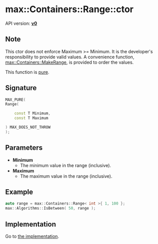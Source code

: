 # max::Containers::Range::ctor

API version: [**v0**](../../v0.md)

## Note

This ctor does not enforce Maximum >= Minimum. It is the developer's responsibility to provide valid values.
A convenience function, [max::Containers::MakeRange](MakeRange.md), is provided to order the values.

This function is [pure](../Compiling/MAX_PURE.md).

## Signature

```c++
MAX_PURE(
Range(

	const T Minimum,
	const T Maximum

) MAX_DOES_NOT_THROW
);
```

## Parameters

* **Minimum**
    * The minimum value in the range (inclusive).
* **Maximum**
	* The maximum value in the range (inclusive).

## Example

```c++
auto range = max::Containers::Range< int >{ 1, 100 };
max::Algorithms::IsBetween( 50, range );
```

## Implementation

Go to [the implementation](../../../../Code/Include/max/Containers/Range.inl#L16).